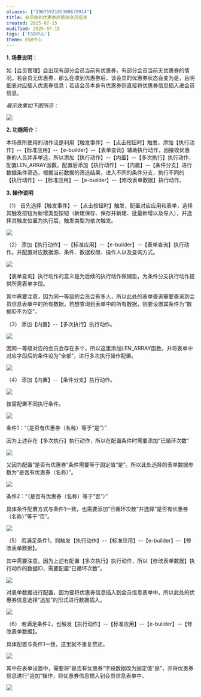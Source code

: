 ```yaml
---
aliases: ["1967592195308670914"]
title: 会员收到优惠券后更改会员信息
created: 2025-07-15
modified: 2025-07-15
tags: ['ESB中心']
theme: ESB中心
---
```


**1. 场景说明：**

如【会员管理】会出现有部分会员当前有优惠券，有部分会员当前无优惠券的情况。若会员无优惠券，那么在收到优惠券后，该会员的优惠券状态会变为是，且明细表对应插入优惠券信息；若该会员本身有优惠券则直接将优惠券信息插入进会员信息。

*展示效果如下图所示：*

![](780dc494a1164b33411e35edc4dca17a.jpg)

**2. 功能简介：**

本场景所使用的动作流是利用【触发事件】--【点击按钮时】触发，添加【执行动作】--【标准应用】--【e-builder】--【表单查询】辅助执行动作，因接收优惠券的人员并非单选，所以添加【执行动作】--【内置】--【多次执行】执行动作，配置LEN\_ARRAY函数。配置后添加【执行动作】--【内置】--【条件分支】进行数据条件筛选，根据当前数据的筛选结果，进入不同的条件分支，执行不同的 【执行动作】--【标准应用】--【e-builder】--【修改表单数据】执行动作。

**3. 操作说明**

（1） 首先选择【触发事件】--【点击按钮时】触发，配置对应应用和表单，选择其触发按钮为新增类型按钮（新建保存、保存并新建、批量新增以及导入），并选择其触发位置为执行后，触发类型为依次触发。

![](7e9f80fb4db4fc55d64dfb6398578a8f.jpg)

（2） 添加【执行动作】--【标准应用】--【e-builder】--【表单查询】执行动作。并配置对应数据源、条件、数据权限、操作人以及查询方式。

![](d7da4cced21ec5bbcd04176f87583002.jpg)

【表单查询】执行动作的意义是为后续的执行动作做铺垫，为条件分支执行动作提供所需表单字段。

其中需要注意，因为同一等级的会员会有多人，所以此处的表单查询需要查询到会员信息表单中的所有数据。若想查询到表单中的所有数据，则要设置其条件为“数据ID不为空”。

（3） 添加【内置】--【多次执行】执行动作。

![](1d21ae45bb0f02d8cfd3c3d20a5379d5.jpg)

因同一等级对应的会员会存在多个，所以这里添加LEN\_ARRAY函数，并将表单中对应字段后的条件设为“全部”，进行多次执行操作配置。

![](0e35a9254d32ae8b12dd9d29bc3a6c15.jpg)

（4） 添加【内置】--【条件分支】执行动作。

![](085ca092387a821cec76c5be2a407204.jpg)

按需配置不同执行条件。

![](2b3a7cfb974f9cd8f84fbc26507151c0.jpg)

条件1：“（是否有优惠券（名称）等于“是”）”

因为上述存在【多次执行】执行动作，所以在配置条件时需要添加“已循环次数”

![](f0b4f73826e717ecb2264a4088aad0d9.jpg)

又因为配置“是否有优惠券”条件需要等于固定值“是”。所以此处选择的表单数据参数为“是否有优惠券（名称）”。

![](66433e4d99b2887094746b3c77dfda80.jpg)

条件2：“（是否有优惠券（名称）等于“否”）”

具体条件配置方式与条件1一致，也需要添加“已循环次数”并选择“是否有优惠券（名称）”等于“否”。

![](8559345954e649eae6a4ccaf99b9c12d.jpg)

（5） 若满足条件1，则触发【执行动作】--【标准应用】--【e-builder】--【修改表单数据】。

其中需要注意，因为上述有配置【多次执行】执行动作，所以【修改表单数据】执行动作的数据ID，需要配置“已循环次数”。

![](47ed2c1f1a35822995abbb2e4a551525.jpg)

对表单数据进行配置，因为要将优惠券信息插入到会员信息表单中。所以此处的优惠券信息选择“追加”的形式进行数据插入。

![](96159f559b6174527e26b6ee07e46984.jpg)

（6） 若满足条件2，也触发【执行动作】--【标准应用】--【e-builder】--【修改表单数据】。

具体配置与条件1一致，这里就不重复赘述。

![](96006f88a37434fda78ed51c6904d8ec.jpg)

其中在表单设置中，需要将“是否有优惠券”字段数据改为固定值“是”，并将优惠券信息进行“追加”操作，将优惠券信息插入到会员信息表单中。

![](b4bc39decf4d9f4310e17daef3f3665a.jpg)